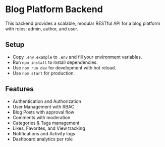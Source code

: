 # Blog Platform Backend

This backend provides a scalable, modular RESTful API for a blog platform with roles: admin, author, and user.

## Setup

- Copy `.env.example` to `.env` and fill your environment variables.
- Run `npm install` to install dependencies.
- Use `npm run dev` for development with hot reload.
- Use `npm start` for production.

## Features

- Authentication and Authorization
- User Management with RBAC
- Blog Posts with approval flow
- Comments with moderation
- Categories & Tags management
- Likes, Favorites, and View tracking
- Notifications and Activity logs
- Dashboard analytics per role
